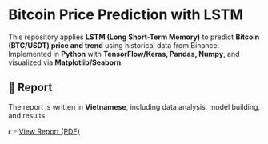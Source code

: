 # Bitcoin Price Prediction with LSTM

This repository applies **LSTM (Long Short-Term Memory)** to predict **Bitcoin (BTC/USDT) price and trend** using historical data from Binance.  
Implemented in **Python** with **TensorFlow/Keras, Pandas, Numpy**, and visualized via **Matplotlib/Seaborn**.  

## 📑 Report
The report is written in **Vietnamese**, including data analysis, model building, and results.  

👉 [View Report (PDF)](https://github.com/bush-le/btc-price-prediction-lstm/blob/main/BTC_Prediction_Report.pdf)
